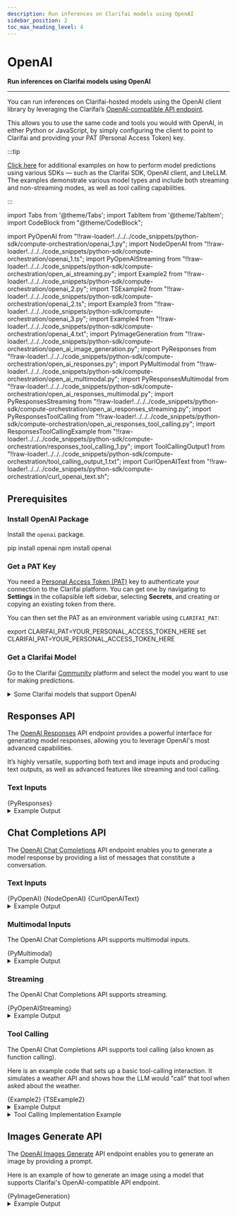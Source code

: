 ```yaml
---
description: Run inferences on Clarifai models using OpenAI 
sidebar_position: 2
toc_max_heading_level: 4
---
```


# OpenAI

**Run inferences on Clarifai models using OpenAI**
<hr />

You can run inferences on Clarifai-hosted models using the OpenAI client library by leveraging the Clarifai’s [OpenAI-compatible API endpoint](README.mdx#predict-with-openai-compatible-format).

This allows you to use the same code and tools you would with OpenAI, in either Python or JavaScript, by simply configuring the client to point to Clarifai and providing your PAT (Personal Access Token) key.

:::tip

[Click here](https://github.com/Clarifai/examples/tree/main/models/model_predict) for additional examples on how to perform model predictions using various SDKs — such as the Clarifai SDK, OpenAI client, and LiteLLM. The examples demonstrate various model types and include both streaming and non-streaming modes, as well as tool calling capabilities.

:::

import Tabs from '@theme/Tabs';
import TabItem from '@theme/TabItem';
import CodeBlock from "@theme/CodeBlock";

import PyOpenAI from "!!raw-loader!../../../code_snippets/python-sdk/compute-orchestration/openai_1.py";
import NodeOpenAI from "!!raw-loader!../../../code_snippets/python-sdk/compute-orchestration/openai_1.ts";
import PyOpenAIStreaming from "!!raw-loader!../../../code_snippets/python-sdk/compute-orchestration/open_ai_streaming.py";
import Example2 from "!!raw-loader!../../../code_snippets/python-sdk/compute-orchestration/openai_2.py";
import TSExample2 from "!!raw-loader!../../../code_snippets/python-sdk/compute-orchestration/openai_2.ts";
import Example3 from "!!raw-loader!../../../code_snippets/python-sdk/compute-orchestration/openai_3.py";
import Example4 from "!!raw-loader!../../../code_snippets/python-sdk/compute-orchestration/openai_4.txt";
import PyImageGeneration from "!!raw-loader!../../../code_snippets/python-sdk/compute-orchestration/open_ai_image_generation.py";
import PyResponses from "!!raw-loader!../../../code_snippets/python-sdk/compute-orchestration/open_ai_responses.py";
import PyMultimodal from "!!raw-loader!../../../code_snippets/python-sdk/compute-orchestration/open_ai_multimodal.py";
import PyResponsesMultimodal from "!!raw-loader!../../../code_snippets/python-sdk/compute-orchestration/open_ai_responses_multimodal.py";
import PyResponsesStreaming from "!!raw-loader!../../../code_snippets/python-sdk/compute-orchestration/open_ai_responses_streaming.py";
import PyResponsesToolCalling from "!!raw-loader!../../../code_snippets/python-sdk/compute-orchestration/open_ai_responses_tool_calling.py";
import ResponsesToolCallingExample from "!!raw-loader!../../../code_snippets/python-sdk/compute-orchestration/responses_tool_calling_1.py";
import ToolCallingOutput1 from "!!raw-loader!../../../code_snippets/python-sdk/compute-orchestration/tool_calling_output_1.txt";
import CurlOpenAIText from "!!raw-loader!../../../code_snippets/python-sdk/compute-orchestration/curl_openai_text.sh";

## Prerequisites

### Install OpenAI Package

Install the `openai` package.

<Tabs groupId="code">
<TabItem value="bash" label="Python">
    <CodeBlock className="language-bash"> pip install openai </CodeBlock>
</TabItem>
<TabItem value="node.js" label="Node.js">
    <CodeBlock className="language-bash"> npm install openai </CodeBlock>
</TabItem>
</Tabs>

### Get a PAT Key

You need a [Personal Access Token (PAT)](https://docs.clarifai.com/control/authentication/pat) key to authenticate your connection to the Clarifai platform. You can get one by navigating to **Settings** in the collapsible left sidebar, selecting **Secrets**, and creating or copying an existing token from there.

You can then set the PAT as an environment variable using `CLARIFAI_PAT`:

<Tabs groupId="code">
<TabItem value="bash" label="Unix-Like Systems">
    <CodeBlock className="language-bash"> export CLARIFAI_PAT=YOUR_PERSONAL_ACCESS_TOKEN_HERE </CodeBlock>
</TabItem>
<TabItem value="bash2" label="Windows">
    <CodeBlock className="language-bash"> set CLARIFAI_PAT=YOUR_PERSONAL_ACCESS_TOKEN_HERE </CodeBlock>
</TabItem>
</Tabs>


### Get a Clarifai Model

Go to the Clarifai [Community](https://clarifai.com/explore) platform and select the model you want to use for making predictions.

<details>
  <summary>Some Clarifai models that support OpenAI</summary>
    <CodeBlock className="language-python">https://clarifai.com/openai/chat-completion/models/gpt-oss-120b
https://clarifai.com/deepseek-ai/deepseek-chat/models/DeepSeek-R1-0528-Qwen3-8B
https://clarifai.com/meta/Llama-3/models/Llama-3_2-3B-Instruct
https://clarifai.com/anthropic/completion/models/claude-sonnet-4
https://clarifai.com/qwen/qwenLM/models/Qwen3-14B
https://clarifai.com/mistralai/completion/models/Devstral-Small-2505_gguf-4bit
https://clarifai.com/clarifai/main/models/general-image-recognition
https://clarifai.com/xai/chat-completion/models/grok-3
https://clarifai.com/openai/chat-completion/models/gpt-4o
https://clarifai.com/openai/chat-completion/models/gpt-4_1
https://clarifai.com/gcp/generate/models/gemini-2_5-flash
https://clarifai.com/anthropic/completion/models/claude-3_5-haiku
https://clarifai.com/qwen/qwenLM/models/Qwen3-30B-A3B-GGUF
https://clarifai.com/gcp/generate/models/gemini-2_0-flash
https://clarifai.com/gcp/generate/models/gemma-3-12b-it
https://clarifai.com/microsoft/text-generation/models/Phi-4-reasoning-plus
https://clarifai.com/openbmb/miniCPM/models/MiniCPM3-4B
https://clarifai.com/microsoft/text-generation/models/phi-4-mini-instruct
https://clarifai.com/qwen/qwen-VL/models/Qwen2_5-VL-7B-Instruct
https://clarifai.com/microsoft/text-generation/models/phi-4
https://clarifai.com/xai/chat-completion/models/grok-2-vision-1212
https://clarifai.com/xai/image-generation/models/grok-2-image-1212
https://clarifai.com/xai/chat-completion/models/grok-2-1212
https://clarifai.com/qwen/qwenLM/models/QwQ-32B-AWQ
https://clarifai.com/gcp/generate/models/gemini-2_0-flash-lite
https://clarifai.com/anthropic/completion/models/claude-opus-4
https://clarifai.com/openai/chat-completion/models/o4-mini
https://clarifai.com/openai/chat-completion/models/o3
https://clarifai.com/openbmb/miniCPM/models/MiniCPM-o-2_6-language
https://clarifai.com/deepseek-ai/deepseek-chat/models/DeepSeek-R1-Distill-Qwen-7B
https://clarifai.com/qwen/qwenCoder/models/Qwen2_5-Coder-7B-Instruct</CodeBlock>    
</details>

## Responses API

The [OpenAI Responses](https://platform.openai.com/docs/api-reference/responses) API endpoint provides a powerful interface for generating model responses, allowing you to leverage OpenAI's most advanced capabilities.

It’s highly versatile, supporting both text and image inputs and producing text outputs, as well as advanced features like streaming and tool calling.

### Text Inputs

<Tabs groupId="code">
<TabItem value="python" label="Python">
    <CodeBlock className="language-python">{PyResponses}</CodeBlock>
</TabItem>
</Tabs>

<details>
  <summary>Example Output</summary>
    <CodeBlock className="language-text">Under a silver‑shimmering moon, a gentle unicorn named Lira tiptoed into the sleepy meadow, her horn casting soft, glittering lullabies over the swaying wildflowers. As the night wind whispered sweet dreams, she gathered a handful of moon‑kissed dew and sprinkled it over the slumbering forest creatures, coax</CodeBlock>
</details>

<!--
### Multimodal Inputs

The OpenAI Responses API supports multimodal inputs, letting you combine text and images in a single request to get more advanced responses.

<Tabs groupId="code">
<TabItem value="python" label="Python">
    <CodeBlock className="language-python">{PyResponsesMultimodal}</CodeBlock>
</TabItem>
</Tabs>

<details>
  <summary>Example Output</summary>
    <CodeBlock className="language-text"></CodeBlock>
</details>

### Streaming

The OpenAI Responses API supports supports streaming, which means you get the response one token at a time instead of waiting for the full completion. 

<Tabs groupId="code">
<TabItem value="python" label="Python">
    <CodeBlock className="language-python">{PyResponsesStreaming}</CodeBlock>
</TabItem>
</Tabs>

<details>
  <summary>Example Output</summary>
    <CodeBlock className="language-text"></CodeBlock>
</details>

### Tool Calling

The OpenAI Responses API supports supports tool calling (also known as function calling), allowing you to enable large language models (LLMs) to interact with external tools. 

Based on user input, the LLM can autonomously decide when and how to invoke functions — such as fetching real-time data from an API or running custom code.

The following example demonstrates a simple tool-calling interaction. It simulates a weather API and shows how the model automatically “calls” that tool when asked about the weather.

<Tabs groupId="code">
<TabItem value="python" label="Python">
    <CodeBlock className="language-python">{PyResponsesToolCalling}</CodeBlock>
</TabItem>
</Tabs>

<details>
  <summary>Example Output</summary>
    <CodeBlock className="language-text"></CodeBlock>
</details>

<details>
  <summary>Tool Calling Implementation Example</summary>
    <CodeBlock className="language-python">{ResponsesToolCallingExample}</CodeBlock>
    <CodeBlock className="language-text"></CodeBlock>
</details>
-->

## Chat Completions API

The [OpenAI Chat Completions](https://platform.openai.com/docs/api-reference/chat) API endpoint enables you to generate a model response by providing a list of messages that constitute a conversation.

### Text Inputs

<Tabs groupId="code">
<TabItem value="python" label="Python">
    <CodeBlock className="language-python">{PyOpenAI}</CodeBlock>
</TabItem>
<TabItem value="typescript" label="TypeScript">
    <CodeBlock className="language-typescript">{NodeOpenAI}</CodeBlock>
</TabItem>
<TabItem value="curl" label="cURL">
    <CodeBlock className="language-bash">{CurlOpenAIText}</CodeBlock>
</TabItem>
</Tabs>

<details>
  <summary>Example Output</summary>
    <CodeBlock className="language-text">I’m ChatGPT, an AI language model created by OpenAI. I’ve been trained on a wide range of text so I can help answer questions, brainstorm ideas, explain concepts, and assist with many other tasks. Think of me as a virtual assistant you can chat with—</CodeBlock>
</details>

### Multimodal Inputs

The OpenAI Chat Completions API supports multimodal inputs.

<Tabs groupId="code">
<TabItem value="python" label="Python">
    <CodeBlock className="language-python">{PyMultimodal}</CodeBlock>
</TabItem>
</Tabs>

<details>
  <summary>Example Output</summary>
    <CodeBlock className="language-text">Response: The image shows a ginger tabby cat lying down on a stone surface. The cat has a striped pattern on its fur and is looking directly at the camera with alert, bright eyes. The background features a textured wall, and the lighting highlights the cat's features, giving a warm and cozy atmosphere.</CodeBlock>
</details>


### Streaming

The OpenAI Chat Completions API supports streaming. 

<Tabs groupId="code">
<TabItem value="python" label="Python">
    <CodeBlock className="language-python">{PyOpenAIStreaming}</CodeBlock>
</TabItem>
</Tabs>

<details>
  <summary>Example Output</summary>
    <CodeBlock className="language-text">Assistant's Response:
I’m ChatGPT, an AI language model created by OpenAI. I’ve been trained on a wide range of text data so I can help answer questions, explain concepts, brainstorm ideas, draft writing, solve problems, and more. Think of me as a virtual assistant that can converse with you on many topics—</CodeBlock>
</details>

### Tool Calling

The OpenAI Chat Completions API supports tool calling (also known as function calling). 

Here is an example code that sets up a basic tool-calling interaction. It simulates a weather API and shows how the LLM would "call" that tool when asked about the weather.

<Tabs groupId="code">
<TabItem value="python" label="Python">
    <CodeBlock className="language-python">{Example2}</CodeBlock>
</TabItem>
<TabItem value="typescript" label="TypeScript">
    <CodeBlock className="language-typescript">{TSExample2}</CodeBlock>
</TabItem>
</Tabs>

<details>
  <summary>Example Output</summary>
    <CodeBlock className="language-text">{ToolCallingOutput1}</CodeBlock>
</details>

<details>
  <summary>Tool Calling Implementation Example</summary>
    <CodeBlock className="language-python">{Example3}</CodeBlock>
    <CodeBlock className="language-text">{Example4}</CodeBlock>
</details>

## Images Generate API 

The [OpenAI Images Generate](https://platform.openai.com/docs/api-reference/images) API endpoint enables you to generate an image by providing a prompt. 

Here is an example of how to generate an image using a model that supports Clarifai's OpenAI-compatible API endpoint.

<Tabs groupId="code">
<TabItem value="python" label="Python">
    <CodeBlock className="language-python">{PyImageGeneration}</CodeBlock>
</TabItem>
</Tabs>

<details>
  <summary>Example Output</summary>
    ```text
    ImagesResponse(created=None, data=[Image(b64_json=None, revised_prompt='A high-resolution photograph of a cat perched on a branch in a lush, green tree during the daytime. The cat, possibly a tabby, is the central focus of the image, looking slightly to the side with its fur naturally positioned. The background features a soft, slightly blurred forest setting with sunlight filtering through the leaves, creating a serene and natural environment. The composition avoids any distracting elements, ensuring the cat remains the primary subject in a peaceful outdoor scene.', url='https://imgen.x.ai/xai-imgen/xai-tmp-imgen-41202340-c0e1-4669-bed5-e70f7b491176.jpeg')], usage=None)
    ``` 
</details>

